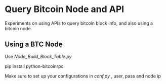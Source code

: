 
Query Bitcoin Node and API
==========================

Experiments on using APIs to query bitcoin block info, and also using a bitcoin node

Using a BTC Node
----------------
  Use _Node_Build_Block_Table.py_

  pip install python-bitcoinrpc

  Make sure to set up your configurations in _conf.py_ , user, pass and node ip

  
